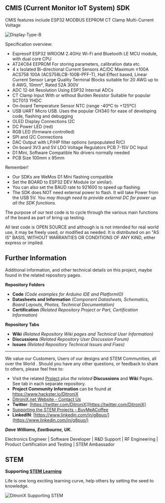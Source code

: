 ## CMIS (Current Monitor IoT System) SDK

CMIS features include ESP32 MODBUS EEPROM CT Clamp Multi-Current Voltage

![Display-Type-B](https://ditronix.net/wp-content/uploads/2022/09/CMIS-1-2209-102-PCB-Populated-No-PTH-scaled.jpg?raw=true)

Specification overview:

- Espressif ESP32 WROOM
	2.4GHz Wi-Fi and Bluetooth LE MCU module, with dual core CPU
- AT24C64 EEPROM
	For storing parameters, calibration data etc.
- 4 x Isolated Bi-directional Current Sensors AC/DC Maximum ±100A
	ACS758 100A (ACS758LCB-100B-PFF-T), Hall Effect based, Linear Current Sensor
	Large Quality Terminal Blocks suitable for 20 AWG up to 6 AWG, 10mm², Rated 52A 300V
- ADC 12-bit Resolution
	Using ESP32 Internal ADCs
- CT Clamp Input
	With or without Burden Resistor
	Suitable for popular SCT013 YHDC
- On-board Temperature Sensor
	NTC (range -40ºC to +125ºC)
- USB UART
	Micro USB.   Uses the popular CH340 for ease of developing code, flashing and debugging
- OLED Display Connections
	I2C
- DC Power LED (red)
- RGB LED (firmware controlled)
- SPI and I2C Connections
- DAC Output
	with LP/HP filter options (unpopulated R/C)
- On board 3V3 and 5V LDO Voltage Regulators
	PCB 7-15V DC Input
- D1 Mini, Software Compatible
	No drivers normally needed
- PCB Size 100mm x 95mm

Remember!
- Our SDKs are WeMos D1 Mini flashing compatible
- Set the BOARD to ESP32 DEV Module (or similar).
- You can also set the BAUD rate to 921600 to speed up flashing.
- The SDK does NOT need external power to flash.  It will take Power from the USB 5V.
*You may though need to provide external DC for power up all the SDK functions.*

The purpose of our test code is to cycle through the various main functions of the board as part of bring up testing.

All test code is OPEN SOURCE and although is is not intended for real world use, it may be freely used, or modified as needed.  It is distributed on an "AS IS" BASIS, WITHOUT WARRANTIES OR CONDITIONS OF ANY KIND, either express or implied.


## **Further Information**

Additional information, and other technical details on this project, maybe found in the related repository pages.

**Repository Folders**

 - **Code** *(Code examples for Arduino  IDE and PlatformIO)*
 -  **Datasheets and Information** *(Component Datasheets, Schematics, Board Layouts, Photos, Technical Documentation)*
 - **Certification** *(Related Repository Project or Part, Certification Information)*

**Repository Tabs**

 - **Wiki** *(Related Repository Wiki pages and Technical User Information)*
 - **Discussions** *(Related Repository User Discussion Forum)*
 - **Issues** *(Related Repository Technical Issues and Fixes)*

***

We value our Customers, Users of our designs and STEM Communities, all over the World . Should you have any other questions, or feedback to share to others, please feel free to:

* Visit the related [Project](https://github.com/DitroniX?tab=repositories) *plus the related* **Discussions** and **Wiki** Pages.  See tab in each separate repository.
* **Project Community Information** can be found at https://www.hackster.io/DitroniX
* [DitroniX.net Website - Contact Us](https://ditronix.net/contact/)
* **Twitter**: [https://twitter.com/DitroniX](https://twitter.com/DitroniX)
* [Supporting the STEM Projects - BuyMeACoffee](https://www.buymeacoffee.com/DitroniX)
*  **LinkedIN**: [https://www.linkedin.com/in/g8puo/](https://www.linkedin.com/in/g8puo/)

***Dave Williams, Eastbourne, UK.***

Electronics Engineer | Software Developer | R&D Support | RF Engineering | Product Certification and Testing | STEM Ambassador

## STEM

**Supporting [STEM Learning](https://www.stem.org.uk/)**

Life is one long exciting learning curve, help others by setting the seed to knowledge.

![DitroniX Supporting STEM](https://hackster.imgix.net/uploads/attachments/1606838/stem_ambassador_-_100_volunteer_badge_edxfxlrfbc1_bjdqharfoe1_xbqi2KUcri.png?auto=compress%2Cformat&w=540&fit=max)
